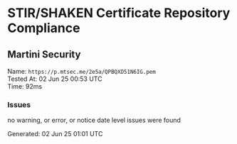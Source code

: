 # STIR/SHAKEN Certificate Repository Compliance

## Martini Security

Name: `https://p.mtsec.me/2e5a/QPBQXD51N6IG.pem`\
Tested At: 02 Jun 25 00:53 UTC\
Time: 92ms

### Issues

no warning, or error, or notice date level issues were found

Generated: 02 Jun 25 01:01 UTC